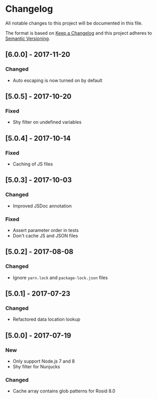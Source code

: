 # Changelog

All notable changes to this project will be documented in this file.

The format is based on [Keep a Changelog](http://keepachangelog.com/en/1.0.0/) and this project adheres to [Semantic Versioning](http://semver.org/spec/v2.0.0.html).

## [6.0.0] - 2017-11-20

### Changed

- Auto escaping is now turned on by default

## [5.0.5] - 2017-10-20

### Fixed

- Shy filter on undefined variables

## [5.0.4] - 2017-10-14

### Fixed

- Caching of JS files

## [5.0.3] - 2017-10-03

### Changed

- Improved JSDoc annotation

### Fixed

- Assert parameter order in tests
- Don't cache JS and JSON files

## [5.0.2] - 2017-08-08

### Changed

- Ignore `yarn.lock` and `package-lock.json` files

## [5.0.1] - 2017-07-23

### Changed

- Refactored data location lookup

## [5.0.0] - 2017-07-19

### New

- Only support Node.js 7 and 8
- Shy filter for Nunjucks

### Changed

- Cache array contains glob patterns for Rosid 8.0